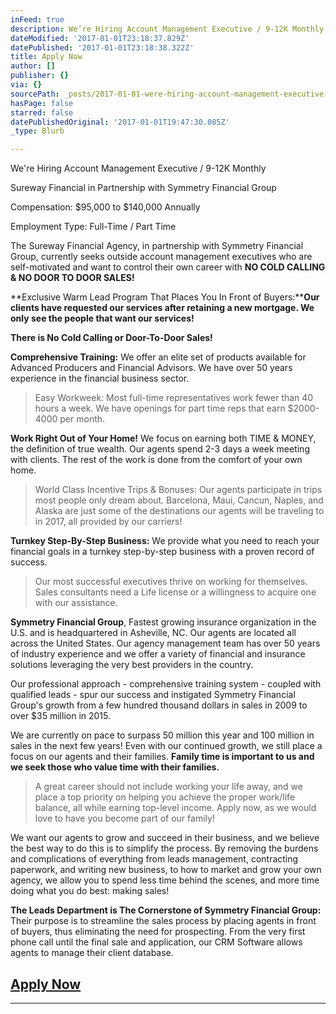 ```yaml
---
inFeed: true
description: We’re Hiring Account Management Executive / 9-12K Monthly
dateModified: '2017-01-01T23:18:37.829Z'
datePublished: '2017-01-01T23:18:38.322Z'
title: Apply Now
author: []
publisher: {}
via: {}
sourcePath: _posts/2017-01-01-were-hiring-account-management-executive-9-12k-monthly.md
hasPage: false
starred: false
datePublishedOriginal: '2017-01-01T19:47:30.085Z'
_type: Blurb

---
```

We're Hiring Account Management Executive / 9-12K Monthly

Sureway Financial in Partnership with Symmetry Financial Group

Compensation: $95,000 to $140,000 Annually

Employment Type: Full-Time / Part Time

The Sureway Financial Agency, in partnership with Symmetry Financial Group, currently seeks outside account management executives who are self-motivated and want to control their own career with **NO COLD CALLING & NO DOOR TO DOOR SALES!**

**Exclusive Warm Lead Program That Places You In Front of Buyers:****Our clients have requested our services after retaining a new mortgage. We only see the people that want our services!**

**There is No Cold Calling or Door-To-Door Sales!**

**Comprehensive Training:** We offer an elite set of products available for Advanced Producers and Financial Advisors. We have over 50 years experience in the financial business sector.

> Easy Workweek: Most full-time representatives work fewer than 40 hours a week. We have openings for part time reps that earn $2000-4000 per month.

**Work Right Out of Your Home!** We focus on earning both TIME & MONEY, the definition of true wealth. Our agents spend 2-3 days a week meeting with clients. The rest of the work is done from the comfort of your own home.

> World Class Incentive Trips & Bonuses: Our agents participate in trips most people only dream about. Barcelona, Maui, Cancun, Naples, and Alaska are just some of the destinations our agents will be traveling to in 2017, all provided by our carriers!

**Turnkey Step-By-Step Business:** We provide what you need to reach your financial goals in a turnkey step-by-step business with a proven record of success.

> Our most successful executives thrive on working for themselves. Sales consultants need a Life license or a willingness to acquire one with our assistance.

**Symmetry Financial Group**, Fastest growing insurance organization in the U.S. and is headquartered in Asheville, NC. Our agents are located all across the United States. Our agency management team has over 50 years of industry experience and we offer a variety of financial and insurance solutions leveraging the very best providers in the country.

Our professional approach - comprehensive training system - coupled with qualified leads - spur our success and instigated Symmetry Financial Group's growth from a few hundred thousand dollars in sales in 2009 to over $35 million in 2015\.

We are currently on pace to surpass 50 million this year and 100 million in sales in the next few years! Even with our continued growth, we still place a focus on our agents and their families. **Family time is important to us and we seek those who value time with their families.**

> A great career should not include working your life away, and we place a top priority on helping you achieve the proper work/life balance, all while earning top-level income. Apply now, as we would love to have you become part of our family!

We want our agents to grow and succeed in their business, and we believe the best way to do this is to simplify the process. By removing the burdens and complications of everything from leads management, contracting paperwork, and writing new business, to how to market and grow your own agency, we allow you to spend less time behind the scenes, and more time doing what you do best: making sales!

**The Leads Department is The Cornerstone of Symmetry Financial Group:** Their purpose is to streamline the sales process by placing agents in front of buyers, thus eliminating the need for prospecting. From the very first phone call until the final sale and application, our CRM Software allows agents to manage their client database.

## **[Apply Now][0]**

---



[0]: https://calendly.com/surewaytolive/15min/01-01-2017